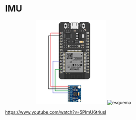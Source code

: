 # IMU

<p align="center">
  <img src="/Images/esquematico.png" alt="esquematico" width="45%"/>
  <img src="/Images/circuito2.png" alt="esquema" width="60%"/>
</p>


https://www.youtube.com/watch?v=5PImU6t4usI
